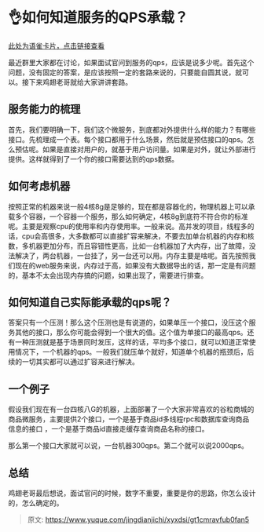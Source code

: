 # 👌如何知道服务的QPS承载？

[此处为语雀卡片，点击链接查看](https://www.yuque.com/jingdianjichi/xyxdsi/gt1cmravfub0fan5#SzfX7)

最近群里大家都在讨论，如果面试官问到服务的qps，应该是说多少呢。首先这个问题，没有固定的答案，是应该按照一定的套路来说的，只要能自圆其说，就可以。接下来鸡翅老哥就给大家讲讲套路。

## 服务能力的梳理
首先，我们要明确一下，我们这个微服务，到底都对外提供什么样的能力？有哪些接口。先梳理成一个表。每个接口都用于什么场景，然后就是预估接口的qps。怎么预估呢。如果是直接对用户的，就基于用户访问量。如果是对外，就让外部进行提供。这样就得到了一个你的接口需要达到的qps数据。

## 如何考虑机器
按照正常的机器来说一般4核8g是足够的，现在都是容器化的，物理机器上可以承载多个容器，一个容器一个服务，那么如何确定，4核8g到底符不符合你的标准呢。主要是观察cpu的使用率和内存使用率。一般来说。高并发的项目，线程多的话，cpu会高很多，大多数都可以直接扩容来解决，不要去加单台机器的内存和核数，多机器更加分布，而且容错性更高，比如一台机器加了大内存，出了故障，没法解决了，两台机器，一台挂了，另一台还可以用。内存主要是啥呢。首先按照我们现在的web服务来说，内存过于高，如果没有大数据导出的话，那一定是有问题的，基本不太会出现内存搞的问题，如果出现了，需要进行排查。

## 如何知道自己实际能承载的qps呢？
答案只有一个压测！那么这个压测也是有说道的，如果单压一个接口，没压这个服务其他的接口，那么你可能会得到一个很大的值。这个值为单接口的最高qps。还有一种压测就是基于场景同时发压，这样的话，平均多个接口，就可以知道正常使用情况下，一个机器的qps。一般我们就压单个就好，知道单个机器的瓶颈后，后续的一切其实都可以通过扩容来进行解决。

## 一个例子
假设我们现在有一台四核八G的机器，上面部署了一个大家非常喜欢的谷粒商城的商品微服务，主要提供2个接口，一个是基于商品id多线程rpc和数据库查询商品信息的接口 ，一个是基于商品id直接走缓存查询商品名称的接口。

那么第一个接口大家就可以说，一台机器300qps。第二个就可以说2000qps。

## 总结
鸡翅老哥最后想说，面试官问的时候，数字不重要，重要是你的思路，你怎么设计的，怎么确定的。

  




> 原文: <https://www.yuque.com/jingdianjichi/xyxdsi/gt1cmravfub0fan5>